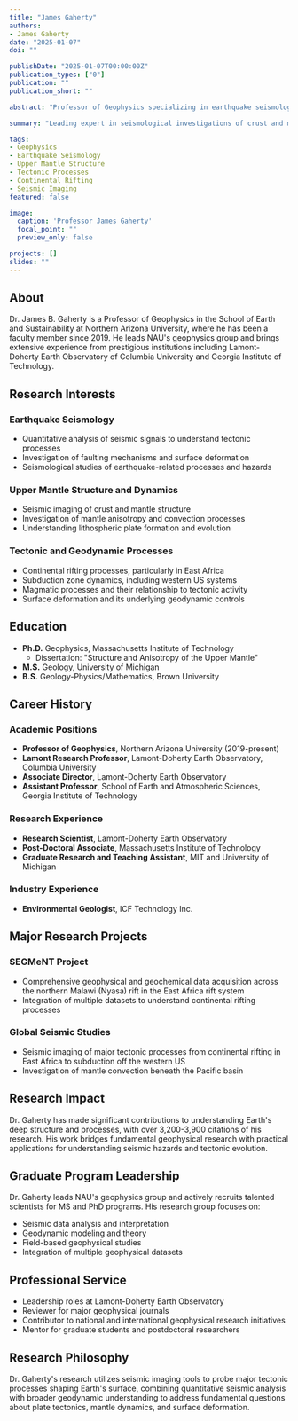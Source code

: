 ```yaml
---
title: "James Gaherty"
authors: 
- James Gaherty
date: "2025-01-07"
doi: ""

publishDate: "2025-01-07T00:00:00Z"
publication_types: ["0"]
publication: ""
publication_short: ""

abstract: "Professor of Geophysics specializing in earthquake seismology, upper mantle structure, and tectonic processes."

summary: "Leading expert in seismological investigations of crust and mantle dynamics, continental rifting, and lithospheric plate evolution."

tags:
- Geophysics
- Earthquake Seismology
- Upper Mantle Structure
- Tectonic Processes
- Continental Rifting
- Seismic Imaging
featured: false

image:
  caption: 'Professor James Gaherty'
  focal_point: ""
  preview_only: false

projects: []
slides: ""
---
```


## About

Dr. James B. Gaherty is a Professor of Geophysics in the School of Earth and Sustainability at Northern Arizona University, where he has been a faculty member since 2019. He leads NAU's geophysics group and brings extensive experience from prestigious institutions including Lamont-Doherty Earth Observatory of Columbia University and Georgia Institute of Technology.

## Research Interests

### Earthquake Seismology
- Quantitative analysis of seismic signals to understand tectonic processes
- Investigation of faulting mechanisms and surface deformation
- Seismological studies of earthquake-related processes and hazards

### Upper Mantle Structure and Dynamics
- Seismic imaging of crust and mantle structure
- Investigation of mantle anisotropy and convection processes
- Understanding lithospheric plate formation and evolution

### Tectonic and Geodynamic Processes
- Continental rifting processes, particularly in East Africa
- Subduction zone dynamics, including western US systems
- Magmatic processes and their relationship to tectonic activity
- Surface deformation and its underlying geodynamic controls

## Education

- **Ph.D.** Geophysics, Massachusetts Institute of Technology
  - Dissertation: "Structure and Anisotropy of the Upper Mantle"
- **M.S.** Geology, University of Michigan
- **B.S.** Geology-Physics/Mathematics, Brown University

## Career History

### Academic Positions
- **Professor of Geophysics**, Northern Arizona University (2019-present)
- **Lamont Research Professor**, Lamont-Doherty Earth Observatory, Columbia University
- **Associate Director**, Lamont-Doherty Earth Observatory
- **Assistant Professor**, School of Earth and Atmospheric Sciences, Georgia Institute of Technology

### Research Experience
- **Research Scientist**, Lamont-Doherty Earth Observatory
- **Post-Doctoral Associate**, Massachusetts Institute of Technology
- **Graduate Research and Teaching Assistant**, MIT and University of Michigan

### Industry Experience
- **Environmental Geologist**, ICF Technology Inc.

## Major Research Projects

### SEGMeNT Project
- Comprehensive geophysical and geochemical data acquisition across the northern Malawi (Nyasa) rift in the East Africa rift system
- Integration of multiple datasets to understand continental rifting processes

### Global Seismic Studies
- Seismic imaging of major tectonic processes from continental rifting in East Africa to subduction off the western US
- Investigation of mantle convection beneath the Pacific basin

## Research Impact

Dr. Gaherty has made significant contributions to understanding Earth's deep structure and processes, with over 3,200-3,900 citations of his research. His work bridges fundamental geophysical research with practical applications for understanding seismic hazards and tectonic evolution.

## Graduate Program Leadership

Dr. Gaherty leads NAU's geophysics group and actively recruits talented scientists for MS and PhD programs. His research group focuses on:
- Seismic data analysis and interpretation
- Geodynamic modeling and theory
- Field-based geophysical studies
- Integration of multiple geophysical datasets

## Professional Service

- Leadership roles at Lamont-Doherty Earth Observatory
- Reviewer for major geophysical journals
- Contributor to national and international geophysical research initiatives
- Mentor for graduate students and postdoctoral researchers

## Research Philosophy

Dr. Gaherty's research utilizes seismic imaging tools to probe major tectonic processes shaping Earth's surface, combining quantitative seismic analysis with broader geodynamic understanding to address fundamental questions about plate tectonics, mantle dynamics, and surface deformation.